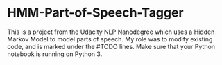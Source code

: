 # HMM-Part-of-Speech-Tagger

This is a project from the Udacity NLP Nanodegree which uses a Hidden Markov Model to model parts of speech. My role was to modify existing code, and is marked under the #TODO lines. Make sure that your Python notebook is running on Python 3.
